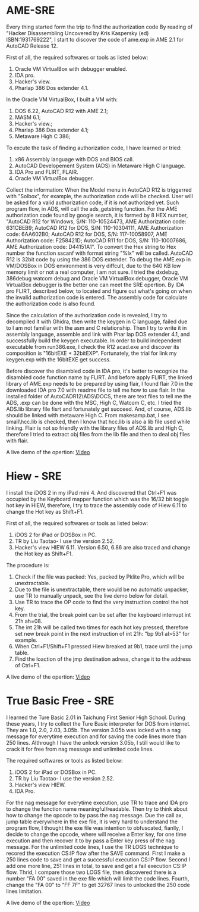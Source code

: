# AME-SRE

Every thing started form the trip to find the authorization code
By reading of "Hacker Disassembling Uncovered by Kris Kaspersky (ed) ISBN:1931769222", I start to discover the code of ame.exp in AME 2.1 for AutoCAD Release 12.

First of all, the required softwares or tools as listed below:
1. Oracle VM VirtualBox with debugger enabled.
1. IDA pro.
1. Hacker's view.
1. Pharlap 386 Dos extender 4.1.

In the Oracle VM VirtualBox, I built a VM with:
  1. DOS 6.22, AutoCAD R12 with AME 2.1;
  1. MASM 6.1;
  1. Hacker's view.;
  1. Pharlap 386 Dos extender 4.1;
  1. Metaware High C 386;

To excute the task of finding authorization code, I have learned or tried:
  1. x86 Assembly language with DOS and BIOS call.
  1. AutoCAD Developement System (ADS) in Metaware High C language.
  1. IDA Pro and FLIRT, FLAIR.
  1. Oracle VM VirtualBox debugger.

Collect the information:
When the Model menu in AutoCAD R12 is triggerred with "Solbox", for example, the authorization code will be checked. User will be asked for a valid authorization code, if it is not authorized yet. Such program flow, in ADS, will call the ads_getstring function. For the AME authorization code found by google search, it is formed by 8 HEX number, "AutoCAD R12 for Windows, S/N: 110-10524473, AME Authorization code: 631CBEB9; AutoCAD R12 for DOS, S/N: 110-10304111, AME Authorization code: 6AA602B0; AutoCAD R12 for DOS, S/N: 117-10058907, AME Authorization code: F258421D; AutoCAD R11 for DOS, S/N: 110-10007686, AME Authorization code: D44151A1". To convert the Hex string to Hex number the function sscanf with format string "%lx" will be called. AutoCAD R12 is 32bit code by using the 386 DOS extender. To debug the AME.exp in VM/DOSBox in DOS environment is very diffcult, due to the 640 KB low memory limit or not a real computer, I am not sure. I tried the dxdebug, 386debug watcom debug and Oracle VM VirtualBox debugger, Oracle VM VirtualBox debugger is the better one can meet the SRE opertion. By IDA pro FLIRT, described below, to located and figure out what's going on when the invalid authorization code is entered. The assembly code for calculate the authorization code is also found. 

Since the calculation of the authorization code is revealed, I try to decompiled it with Ghidra, then write the keygen in C language, failed due to I am not familiar with the asm and C relationship. Then I try to write it in assembly language, assemble and link with Phar lap DOS extender 4.1, and successfully build the keygen executable. In order to build independent executable from run386.exe, I check the R12 acad.exe and discover its composition is "16bitEXE + 32bitEXP". Fortunately, the trial for link my keygen.exp with the 16bitEXE get success.

Before discover the disambled code in IDA pro, it's better to recognize the disambled code function name by FLIRT. And before apply FLIRT, the linked library of AME.exp needs to be prepared by using flair, I found flair 7.0 in the downloaded IDA pro 7.0 with readme file to tell me how to use flair. In the installed folder of AutoCADR12\ADS\DOCS, there are text files to tell me the ADS, .exp can be done with the MSC, High C, Watcom C, etc. I tried the ADS.lib library file fisrt and fortunately get succeed. And, of course, ADS.lib should be linked with metaware High C. From makesamp.bat, I see small\hcc.lib is checked, then I know that hcc.lib is also a lib file used while linking. Flair is not so friendly with the library files of ADS.lib and High C, therefore I tried to extract obj files from the lib file and then to deal obj files with flair.

A live demo of the opertion: [Video](https://youtu.be/pMIo7gBMCk8)

# Hiew - SRE

I install the iDOS 2 in my iPad mini 4. And discovered that Ctrl+F1 was occupied by the Keyboard mapper function which was the 16/32 bit toggle hot key in HIEW, therefore, I try to trace the assembly code of Hiew 6.11 to change the Hot key as Shift+F1. 

First of all, the required softwares or tools as listed below:
1. iDOS 2 for iPad or DOSBox in PC.
1. TR by Liu Taotao- I use the version 2.52.
1. Hacker's view HIEW 6.11. Version 6.50, 6.86 are also traced and change the Hot key as Shift+F1.

The procedure is:

  1. Check if the file was packed: Yes, packed by Pklite Pro, which will be unextractable.
  1. Due to the file is unextractable, there would be no automatic unpacker, use TR to manually unpack, see the live demo below for detail.
  1. Use TR to trace the OP code to find the very instruction control the hot key.
  1. From the trial, the break point can be set after the keyboard interrupt int 21h ah=08.
  1. The int 21h will be called two times for each hot key pressed, therefore set new break point in the next instruction of int 21h: "bp 9b1 al>53" for example.
  1. When Ctrl+F1/Shift+F1 pressed Hiew breaked at 9b1, trace until the jump table. 
  1. Find the loaction of the jmp destination adress, change it to the address of Ctrl+F1.

A live demo of the opertion: [Video](https://youtu.be/7NcU4TjV4as)


# True Basic Free - SRE

I learned the Ture Basic 2.01 in Taichung First Senior High School. During these years, I try to collect the Ture Basic interpreter for DOS  from internet. They are 1.0, 2.0, 2.03, 3.05b.
The version 3.05b was locked with a nag message for everytime execution and for saving the code lines more than 250 lines. Althrough I have the unlock version 3.05b, I still would like to crack it for free from nag message and unlimited code lines.

The required softwares or tools as listed below:
1. iDOS 2 for iPad or DOSBox in PC.
1. TR by Liu Taotao- I use the version 2.52.
1. Hacker's view HIEW.
1. IDA Pro.

For the nag message for everytime execution, use TR to trace and IDA pro to change the function name meaningful/readable. Then try to think about how to change the opcode to by pass the nag message. Due the call ax, jump table everywhere in the exe file, it is very hard to understand the program flow, I thought the exe file was intention to obfuscated, fianlly, I decide to change the opcode, where will receive a Enter key, for one time execution and then recover it to by pass a Enter key press of the nag message.
For the unlimited code lines, I use the TR LOGS technique to recored the execution CS:IP flow after the SAVE command. First I make a 250 lines code to save and get a successful execution CS:IP flow. Second I add one more line, 251 lines in total, to save and get a fail execution CS:IP flow. Thrid, I compare those two LOGS file, then discovered there is a number "FA 00" saved in the exe file which will limit the code lines. Fourth, change the "FA 00" to "FF 7F" to get 32767 lines to unlocked the 250 code lines limitation.

A live demo of the opertion: [Video](https://youtu.be/rULei8prL60)

